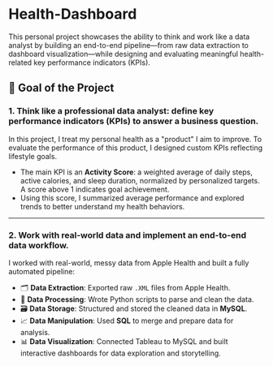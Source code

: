 # Health-Dashboard  
This personal project showcases the ability to think and work like a data analyst by building an end-to-end pipeline—from raw data extraction to dashboard visualization—while designing and evaluating meaningful health-related key performance indicators (KPIs).

## 📌 Goal of the Project  

### 1. Think like a professional data analyst: define key performance indicators (KPIs) to answer a business question.  
In this project, I treat my personal health as a "product" I aim to improve. To evaluate the performance of this product, I designed custom KPIs reflecting lifestyle goals.  
- The main KPI is an **Activity Score**: a weighted average of daily steps, active calories, and sleep duration, normalized by personalized targets. A score above 1 indicates goal achievement.  
- Using this score, I summarized average performance and explored trends to better understand my health behaviors.
---
### 2. Work with real-world data and implement an end-to-end data workflow. 
I worked with real-world, messy data from Apple Health and built a fully automated pipeline:
- 🗂 **Data Extraction**: Exported raw `.XML` files from Apple Health.  
- 🐍 **Data Processing**: Wrote Python scripts to parse and clean the data.  
- 🗃 **Data Storage**: Structured and stored the cleaned data in **MySQL**.  
- 📈 **Data Manipulation**: Used **SQL** to merge and prepare data for analysis.  
- 📊 **Data Visualization**: Connected Tableau to MySQL and built interactive dashboards for data exploration and storytelling.
